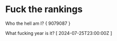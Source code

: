 # Fuck the rankings

Who the hell am I?
{ 9079087 }

What fucking year is it?
[ 2024-07-25T23:00:00Z ]
